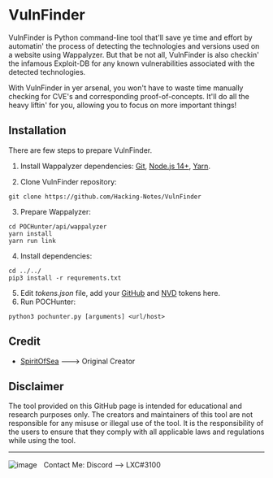 # VulnFinder

VulnFinder is Python command-line tool that'll save ye time and effort by automatin' the process of detecting the technologies and versions used on a website using Wappalyzer. But that be not all, VulnFinder is also checkin' the infamous Exploit-DB for any known vulnerabilities associated with the detected technologies.

With VulnFinder in yer arsenal, you won't have to waste time manually checking for CVE's and corresponding proof-of-concepts. It'll do all the heavy liftin' for you, allowing you to focus on more important things!

## Installation
There are few steps to prepare VulnFinder.
1. Install Wappalyzer dependencies: [Git](https://git-scm.com/), 
[Node.js 14+](https://nodejs.org/), [Yarn](https://yarnpkg.com/).  

2. Clone VulnFinder repository:
```
git clone https://github.com/Hacking-Notes/VulnFinder
```

3. Prepare Wappalyzer:
```
cd POCHunter/api/wappalyzer
yarn install
yarn run link
```

4. Install dependencies:

```
cd ../../
pip3 install -r requrements.txt
```

5. Edit _tokens.json_ file, add your [GitHub](https://github.com/settings/tokens/) 
and [NVD](https://nvd.nist.gov/developers/api-key-requested) tokens here.
6. Run POCHunter:
```
python3 pochunter.py [arguments] <url/host>
```
## Credit

- <a href="https://github.com/SpiritOfSea/POCHunter">SpiritOfSea</a> ---> Original Creator

## Disclaimer

The tool provided on this GitHub page is intended for educational and research purposes only. The creators and maintainers of this tool are not responsible for any misuse or illegal use of the tool. It is the responsibility of the users to ensure that they comply with all applicable laws and regulations while using the tool.

---

  ![image](https://external-content.duckduckgo.com/iu/?u=https%3A%2F%2Fwww.net-model.com%2Fimg%2Flogo-discord.png&f=1&nofb=1&ipt=0b347aa70a05f91f4015e7e1049581eba2f397f35b8f27ebb18ae2190210f8ea&ipo=images)ㅤContact Me: Discord --> LXC#3100
